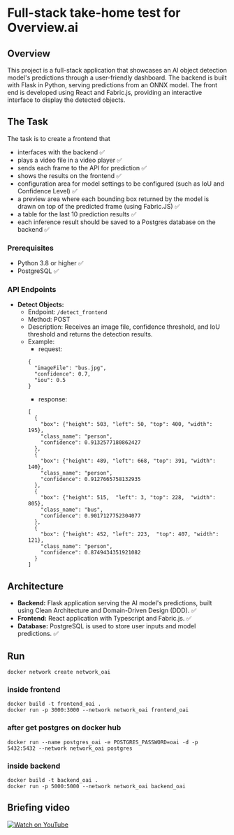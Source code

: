# Full-stack take-home test for Overview.ai

## Overview
This project is a full-stack application that showcases an AI object detection model's predictions through a user-friendly dashboard. 
The backend is built with Flask in Python, serving predictions from an ONNX model. 
The front end is developed using React and Fabric.js, providing an interactive interface to display the detected objects. 

## The Task
The task is to create a frontend that 
  - interfaces with the backend :white_check_mark:
  - plays a video file in a video player :white_check_mark:
  - sends each frame to the API for prediction :white_check_mark:
  - shows the results on the frontend :white_check_mark:
  - configuration area for model settings to be configured (such as IoU and Confidence Level) :white_check_mark:
  - a preview area where each bounding box returned by the model is drawn on top of the predicted frame (using Fabric.JS) :white_check_mark:
  - a table for the last 10 prediction results :white_check_mark:
  - each inference result should be saved to a Postgres database on the backend :white_check_mark:

### Prerequisites

- Python 3.8 or higher :white_check_mark:
- PostgreSQL :white_check_mark:

### API Endpoints

- **Detect Objects:**
  - Endpoint: `/detect_frontend`
  - Method: POST
  - Description: Receives an image file, confidence threshold, and IoU threshold and returns the detection results.
  - Example:
    - request:
    ```
    {
      "imageFile": "bus.jpg",
      "confidence": 0.7,
      "iou": 0.5
    }
    ```
    - response:
    ```
    [
      {
        "box": {"height": 503, "left": 50, "top": 400, "width": 195},
        "class_name": "person",
        "confidence": 0.9132577180862427
      },
      {
        "box": {"height": 489, "left": 668, "top": 391, "width": 140},
        "class_name": "person",
        "confidence": 0.9127665758132935
      },
      {
        "box": {"height": 515,  "left": 3, "top": 228,  "width": 805},
        "class_name": "bus",
        "confidence": 0.9017127752304077
      },
      {
        "box": {"height": 452, "left": 223,  "top": 407, "width": 121},
        "class_name": "person",
        "confidence": 0.8749434351921082
      }
    ]
    ```
## Architecture

- **Backend:** Flask application serving the AI model's predictions, built using Clean Architecture and Domain-Driven Design (DDD). :white_check_mark:
- **Frontend:** React application with Typescript and Fabric.js. :white_check_mark:
- **Database:** PostgreSQL is used to store user inputs and model predictions. :white_check_mark:


## Run
```
docker network create network_oai
```

### inside frontend
```
docker build -t frontend_oai .
docker run -p 3000:3000 --network network_oai frontend_oai
```

### after get postgres on docker hub
```
docker run --name postgres_oai -e POSTGRES_PASSWORD=oai -d -p 5432:5432 --network network_oai postgres
```

### inside backend
```
docker build -t backend_oai .
docker run -p 5000:5000 --network network_oai backend_oai
```

## Briefing video
<a href="https://www.youtube.com/watch?v=i5jJhIHl2QQ" target="_blank">
  <img src="https://img.youtube.com/vi/i5jJhIHl2QQ/0.jpg" alt="Watch on YouTube">
</a>


